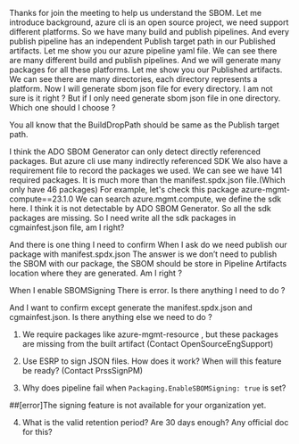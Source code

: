 Thanks for join the meeting to help us understand the SBOM.
Let me introduce background, azure cli is an open source project, we need support different platforms.
So we have many build and publish pipelines.
And every publish pipeline has an independent Publish target path in our Published artifacts.
Let me show you our azure pipeline yaml file.
We can see there are many different build and publish pipelines.
And we will generate many packages for all these platforms.
Let me show you our Published artifacts.
We can see there are many directories, each directory represents a platform.
Now I will generate sbom json file for every directory.
I am not sure is it right ?
But if I only need generate sbom json file in one directory.
Which one should I choose ?

You all know that the BuildDropPath should be same as the Publish target path.

I think the ADO SBOM Generator can only detect directly referenced packages.
But azure cli use many indirectly referenced SDK
We also have a requirement file to record the packages we used. We can see we have 141 required packages.
It is much more than the manifest.spdx.json file.(Which only have 46 packages)
For example, let's check this package azure-mgmt-compute==23.1.0
We can search azure.mgmt.compute, we define the sdk here.
I think it is not detectable by ADO SBOM Generator.
So all the sdk packages are missing.
So I need write all the sdk packages in cgmainfest.json file, am I right?

And there is one thing I need to confirm
When I ask do we need publish our package with manifest.spdx.json
The answer is we don’t need to publish the SBOM with our package, the SBOM should be store in Pipeline Artifacts location where they are generated.
Am I right ?

When I enable SBOMSigning
There is error.
Is there anything I need to do ?

And I want to confirm except generate the manifest.spdx.json and cgmainfest.json.
Is there anything else we need to do ?

1.	We require packages like azure-mgmt-resource , but these packages are missing from the built artifact (Contact OpenSourceEngSupport)

2.	Use ESRP to sign JSON files. How does it work? When will this feature be ready? (Contact PrssSignPM)

3.	Why does pipeline fail when `Packaging.EnableSBOMSigning: true` is set?

##[error]The signing feature is not available for your organization yet.

4.	What is the valid retention period? Are 30 days enough? Any official doc for this?